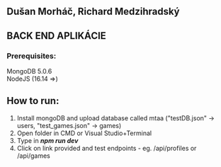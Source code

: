 ## Dušan Morháč, Richard Medzihradský

## BACK END APLIKÁCIE

### Prerequisites:
MongoDB 5.0.6\
NodeJS (16.14 =>)

## How to run:
1. Install mongoDB and upload database called mtaa ("testDB.json" -> users, "test_games.json" -> games)
2. Open folder in CMD or Visual Studio+Terminal
3. Type in ***npm run dev***
4. Click on link provided and test endpoints - eg. /api/profiles or /api/games
